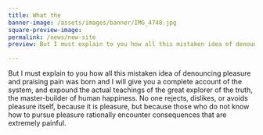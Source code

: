```yaml
---
title: What the
banner-image: /assets/images/banner/IMG_4748.jpg
square-preview-image:
permalink: /news/new-site
preview: But I must explain to you how all this mistaken idea of denouncing pleasure and...

---
```

But I must explain to you how all this mistaken idea of denouncing pleasure and praising pain was born and I will give you a complete account of the system, and expound the actual teachings of the great explorer of the truth, the master-builder of human happiness. No one rejects, dislikes, or avoids pleasure itself, because it is pleasure, but because those who do not know how to pursue pleasure rationally encounter consequences that are extremely painful. 